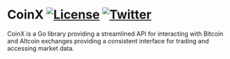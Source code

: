 # CoinX [![License](http://img.shields.io/badge/license-mit-blue.svg?style=flat-square)](https://raw.githubusercontent.com/tokeneye/coinx/master/LICENSE) [![Twitter](https://img.shields.io/badge/twitter-%40tokeneyeapp-blue.svg?style=flat-square)](https://twitter.com/tokeneyeapp)

CoinX is a Go library providing a streamlined API for interacting with Bitcoin and Altcoin exchanges providing a consistent interface for trading and accessing market data.
